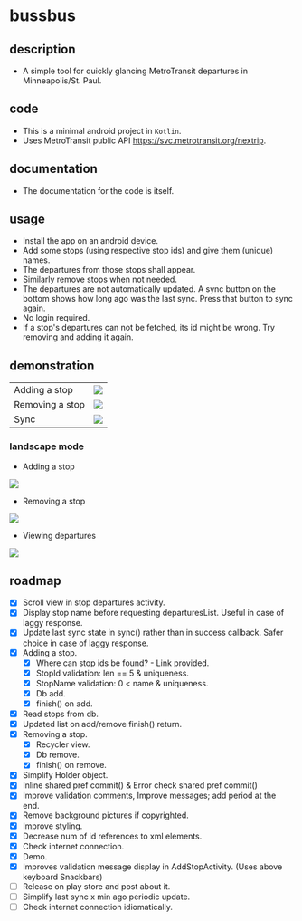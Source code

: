 # bussbus

## description
- A simple tool for quickly glancing MetroTransit departures in Minneapolis/St. Paul.

## code
- This is a minimal android project in `Kotlin`.
- Uses MetroTransit public API <https://svc.metrotransit.org/nextrip>.

## documentation
- The documentation for the code is itself.

## usage
- Install the app on an android device.
- Add some stops (using respective stop ids) and give them (unique) names.
- The departures from those stops shall appear.
- Similarly remove stops when not needed.
- The departures are not automatically updated. A sync button on the bottom shows how long ago was the last sync. Press that button to sync again.
- No login required.
- If a stop's departures can not be fetched, its id might be wrong. Try removing and adding it again.

## demonstration
| | |
| --- | --- |
| Adding a stop | ![](./github/add.gif) |
| Removing a stop | ![](./github/remove.gif) |
| Sync | ![](./github/sync.gif) |

### landscape mode
- Adding a stop

![](./github/add.jpg)

- Removing a stop

![](./github/remove.jpg)

- Viewing departures

![](./github/view.jpg)

## roadmap
- [x] Scroll view in stop departures activity.
- [x] Display stop name before requesting departuresList. Useful in case of laggy response.
- [x] Update last sync state in sync() rather than in success callback. Safer choice in case of laggy response.
- [x] Adding a stop.
    - [x] Where can stop ids be found? - Link provided.
    - [x] StopId validation: len == 5 & uniqueness.
    - [x] StopName validation: 0 < name & uniqueness.
    - [x] Db add.
    - [x] finish() on add.
- [x] Read stops from db.
- [x] Updated list on add/remove finish() return.
- [x] Removing a stop.
    - [x] Recycler view.
    - [x] Db remove.
    - [x] finish() on remove.
- [x] Simplify Holder object.
- [x] Inline shared pref commit() & Error check shared pref commit()
- [x] Improve validation comments, Improve messages; add period at the end.
- [x] Remove background pictures if copyrighted.
- [x] Improve styling.
- [x] Decrease num of id references to xml elements.
- [x] Check internet connection.
- [x] Demo.
- [x] Improves validation message display in AddStopActivity. (Uses above keyboard Snackbars)
- [ ] Release on play store and post about it.
- [ ] Simplify last sync x min ago periodic update.
- [ ] Check internet connection idiomatically.
